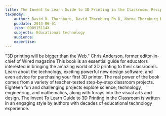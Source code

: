 ```yaml
---
title: The Invent to Learn Guide to 3D Printing in the Classroom: Recipes for Success
taxonomy:
	author: David D. Thornburg, David Thornburg Ph D, Norma Thornburg MA, Sara Armstrong, Sara Armstrong Ph D
	pubdate: 2014-06-01
	isbn: 098915114X
	subjects: Educational technology
	audience: 
	expertise: 
---
```

"3D printing will be bigger than the Web." Chris Anderson, former editor-in-chief of Wired magazine This book is an essential guide for educators interested in bringing the amazing world of 3D printing to their classrooms. Learn about the technology, exciting powerful new design software, and even advice for purchasing your first 3D printer. The real power of the book comes from a variety of teacher-tested step-by-step classroom projects. Eighteen fun and challenging projects explore science, technology, engineering, and mathematics, along with forays into the visual arts and design. The Invent To Learn Guide to 3D Printing in the Classroom is written in an engaging style by authors with decades of educational technology experience.